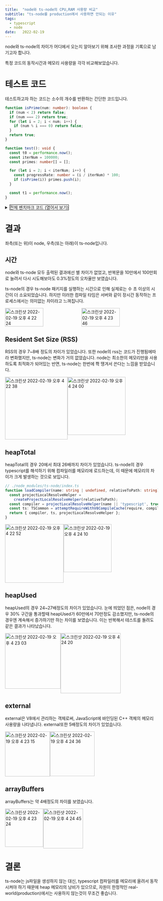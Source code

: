 ```yaml
---
title:  "node와 ts-node의 CPU,RAM 사용량 비교"
subtitle: "ts-node를 production에서 사용하면 안되는 이유"
tags:
  - typescript
  - node
date:   2022-02-19
---
```

node와 ts-node의 차이가 어디에서 오는지 알아보기 위해 조사한 과정을 기록으로 남기고자 합니다.

특정 코드의 동작시간과 메모리 사용량을 각각 비교해보았습니다.

# 테스트 코드
테스트하고자 하는 코드는 소수의 개수를 반환하는 간단한 코드입니다.

```typescript
function isPrime(num: number): boolean {
  if (num < 2) return false;
  if (num === 2) return true;
  for (let i = 2; i < num; i++) {
    if (num % i === 0) return false;
  }
  return true;
}

function test(): void {
  const t0 = performance.now();
  const iterNum = 100000;
  const primes: number[] = [];

  for (let i = 2; i < iterNum; i++) {
    const progressRate: number = (i / iterNum) * 100;
    if (isPrime(i)) primes.push(i);
  }

  const t1 = performance.now();
}
```

<details>
<summary><span style="cursor: pointer; border-width: 0.1em; border-style: solid; border-color: black">전체 벤치마크 코드 (열어서 보기)</span></summary>

```typescript
interface MemoryUsage {
  rss: number;
  heapTotal: number;
  heapUsed: number;
  external: number;
  arrayBuffers: number;
}

function isPrime(num: number): boolean {
  if (num < 2) return false;
  if (num === 2) return true;
  for (let i = 2; i < num; i++) {
    if (num % i === 0) return false;
  }
  return true;
}

function printUsage(metrics: { progress: number; usage: MemoryUsage }[], key: string) {
  console.log(key);
  let prev: MemoryUsage = metrics[0].usage;
  metrics.forEach((curr) => {
    const { progress, usage } = curr;
    console.log(`[${progress.toString().padStart(3, '0')}%]${usage[key]}(${usage[key] - prev[key] >= 0 ? '+' : ''}${usage[key] - prev[key]})`);
    prev = curr.usage;
  });
  console.log('\n');
}

function test(): void {
  const t0 = performance.now();

  let progress: number = 0;
  const iterNum = 100000;
  const primes: number[] = [];
  const metrics: { progress: number, usage: MemoryUsage }[] = [];
  for (let i = 2; i < iterNum; i++) {
    const progressRate: number = (i / iterNum) * 100;
    if (progress <= progressRate) {
      metrics.push({ progress, usage: process.memoryUsage() });
      progress += 10;
    }
    if (isPrime(i)) primes.push(i);
  }
  metrics.push({ progress, usage: process.memoryUsage() });
  const t1 = performance.now();

  console.log('=============================');
  console.log(`소수는 ${primes.length}개 입니다.`);
  console.log((t1 - t0) + 'ms 걸렸습니다.');
  console.log('=============================');

  printUsage(metrics, 'rss');
  printUsage(metrics, 'heapTotal');
  printUsage(metrics, 'heapUsed');
  printUsage(metrics, 'external');
  printUsage(metrics, 'arrayBuffers');
}

test();
```
</details>

# 결과
좌측(또는 위)이 node, 우측(또는 아래)이 ts-node입니다.

## 시간
node와 ts-node 모두 출력된 결과에선 별 차이가 없었고, 반복문을 10만에서 100만회로 늘려서 다시 시도해보아도 0.3%정도의 오차율만 보였습니다.

ts-node의 경우 ts-node 패키지를 실행하는 시간으로 인해 실제로는 수 초 이상의 시간이 더 소요되었습니다. 하지만 이러한 컴파일 타임은 서버와 같이 장시간 동작하는 프로세스에서는 의미없는 차이라고 느껴집니다.

<div style="display: flex">
<img width="50%" alt="스크린샷 2022-02-19 오후 4 22 24" src="https://user-images.githubusercontent.com/34048253/154791289-9d567493-c04c-41ca-b21d-30361287f442.png">
<img width="50%" alt="스크린샷 2022-02-19 오후 4 23 46" src="https://user-images.githubusercontent.com/34048253/154791334-074cc7c0-d2d3-4e13-a414-468aa2035bad.png">
</div>

## Resident Set Size (RSS)
RSS의 경우 7~8배 정도의 차이가 있었습니다.
또한 node의 rss는 코드가 진행됨에따라 변화했지만, ts-node는 변화가 거의 없었습니다.
node는 최소한의 메모리만을 사용하도록 최적화가 되어있는 반면, ts-node는 한번에 쫙 땡겨서 쓴다는 느낌을 받았습니다.

<div style="display: flex">
<img width="206" alt="스크린샷 2022-02-19 오후 4 22 38" src="https://user-images.githubusercontent.com/34048253/154791298-784cbe7f-6f98-499f-be9e-ff2887b222f7.png">

<img width="191" alt="스크린샷 2022-02-19 오후 4 24 00" src="https://user-images.githubusercontent.com/34048253/154791343-f48a19c6-457a-4409-ac39-fae2bf0ef4bf.png">
</div>

## heapTotal

heapTotal의 경우 20에서 최대 26배까지 차이가 있었습니다. ts-node의 경우 typescript를 해석하기 위해 컴파일러를 메모리에 로드하는데, 이 때문에 메모리의 차이가 크게 발생하는 것으로 보입니다.

```typescript
// ./node_modules/ts-node/index.ts
function loadCompiler(name: string | undefined, relativeToPath: string) {
  const projectLocalResolveHelper =
    createProjectLocalResolveHelper(relativeToPath);
  const compiler = projectLocalResolveHelper(name || 'typescript', true);
  const ts: TSCommon = attemptRequireWithV8CompileCache(require, compiler);
  return { compiler, ts, projectLocalResolveHelper };
}
```

<div style="display: flex">
<img width="193" alt="스크린샷 2022-02-19 오후 4 22 52" src="https://user-images.githubusercontent.com/34048253/154791307-21a0e4d1-6ebd-417d-99ea-3735b68e6182.png">
<img width="158" alt="스크린샷 2022-02-19 오후 4 24 10" src="https://user-images.githubusercontent.com/34048253/154791349-1070f20d-840e-43e5-ad99-7214cb39e975.png">
</div>

## heapUsed

heapUsed의 경우 24~27배정도의 차이가 있었습니다.
눈에 띄었던 점은, node의 경우 30% 구간을 통과할때 heapUsed가 60만에서 70만정도 감소했지만, ts-node의 경우엔 계속해서 증가하기만 하는 차이를 보였습니다. 이는 반복해서 테스트를 돌려도 같은 결과가 나타났습니다.

<div style="display: flex">
<img width="183" alt="스크린샷 2022-02-19 오후 4 23 03" src="https://user-images.githubusercontent.com/34048253/154791313-ee720cb4-16a0-4482-aa8a-f78815a84916.png">
<img width="198" alt="스크린샷 2022-02-19 오후 4 24 20" src="https://user-images.githubusercontent.com/34048253/154791353-25cdd0d4-97c6-4c5c-89e1-d90b9f69cb61.png">
</div>

## external

external은 V8에서 관리하는 객체로써, JavaScript에 바인딩된 C++ 객체의 메모리 사용량을 나타냅니다.
external또한 5배정도의 차이가 있었습니다.

<div style="display: flex">
<img width="148" alt="스크린샷 2022-02-19 오후 4 23 15" src="https://user-images.githubusercontent.com/34048253/154791324-900cf6ff-6645-4bbe-bec2-9dad6ba7fcd9.png">
<img width="147" alt="스크린샷 2022-02-19 오후 4 24 36" src="https://user-images.githubusercontent.com/34048253/154791359-98f8a107-38a2-4c8d-9f5b-a68c94aaa84a.png">
</div>

## arrayBuffers

arrayBuffers는 약 4배정도의 차이를 보였습니다.

<div style="display: flex">
<img width="126" alt="스크린샷 2022-02-19 오후 4 23 24" src="https://user-images.githubusercontent.com/34048253/154791330-8fb6d0a1-88b3-4844-bccb-574370102aaa.png">
<img width="131" alt="스크린샷 2022-02-19 오후 4 24 45" src="https://user-images.githubusercontent.com/34048253/154791362-57389610-7c49-489f-b4cb-3a1cd4c72336.png">
</div>

# 결론
ts-node는 js파일을 생성하지 않는 대신, typescript 컴파일러를 메모리에 올려서 동작시켜야 하기 때문에 heap 메모리의 낭비가 있으므로, 자원이 한정적인 real-world(production)에서는 사용하지 않는것이 무조건 좋습니다.

